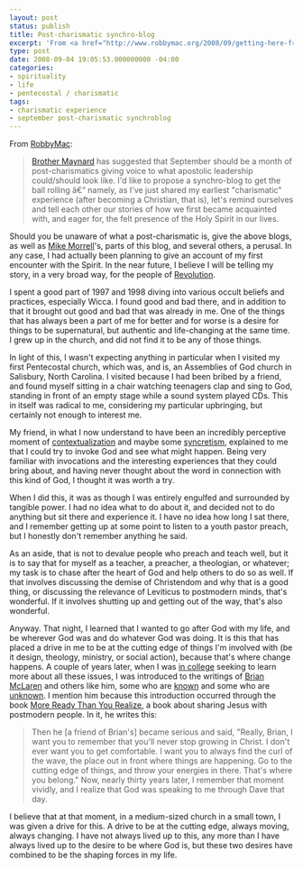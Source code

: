 ```yaml
---
layout: post
status: publish
title: Post-charismatic synchro-blog
excerpt: 'From <a href="http://www.robbymac.org/2008/09/getting-here-from-there-synchro-blog.html">RobbyMac</a>:'
type: post
date: 2008-09-04 19:05:53.000000000 -04:00
categories:
- spirituality
- life
- pentecostal / charismatic
tags:
- charismatic experience
- september post-charismatic synchroblog
---
```

From <a href="http://www.robbymac.org/2008/09/getting-here-from-there-synchro-blog.html">RobbyMac</a>:
<blockquote><p><a href="http://www.subversiveinfluence.com/wordpress/">Brother Maynard</a> has suggested that September should be a month of post-charismatics giving voice to what apostolic leadership could/should look like. I'd like to propose a synchro-blog to get the ball rolling &acirc;&euro;&ldquo; namely, as I've just shared my earliest "charismatic" experience (after becoming a Christian, that is), let's remind ourselves and tell each other our stories of how we first became acquainted with, and eager for, the felt presence of the Holy Spirit in our lives.</p></blockquote>

Should you be unaware of what a post-charismatic is, give the above blogs, as well as <a href="http://zoecarnate.wordpress.com/">Mike Morrell</a>'s, parts of this blog, and several others, a perusal. In any case, I had actually been planning to give an account of my first encounter with the Spirit. In the near future, I believe I will be telling my story, in a very broad way, for the people of <a href="http://www.revolutionatlanta.com/">Revolution</a>.

I spent a good part of 1997 and 1998 diving into various occult beliefs and practices, especially Wicca. I found good and bad there, and in addition to that it brought out good and bad that was already in me. One of the things that has always been a part of me for better and for worse is a desire for things to be supernatural, but authentic and life-changing at the same time. I grew up in the church, and did not find it to be any of those things.

In light of this, I wasn't expecting anything in particular when I visited my first Pentecostal church, which was, and is, an Assemblies of God church in Salisbury, North Carolina. I visited because I had been bribed by a friend, and found myself sitting in a chair watching teenagers clap and sing to God, standing in front of an empty stage while a sound system played CDs. This in itself was radical to me, considering my particular upbringing, but certainly not enough to interest me.

My friend, in what I now understand to have been an incredibly perceptive moment of <a href="http://en.wikipedia.org/wiki/Contextualization">contextualization</a> and maybe some <a href="http://en.wikipedia.org/wiki/Syncretism">syncretism</a>, explained to me that I could try to invoke God and see what might happen. Being very familiar with invocations and the interesting experiences that they could bring about, and having never thought about the word in connection with this kind of God, I thought it was worth a try.

When I did this, it was as though I was entirely engulfed and surrounded by tangible power. I had no idea what to do about it, and decided not to do anything but sit there and experience it. I have no idea how long I sat there, and I remember getting up at some point to listen to a youth pastor preach, but I honestly don't remember anything he said.

As an aside, that is not to devalue people who preach and teach well, but it is to say that for myself as a teacher, a preacher, a theologian, or whatever; my task is to chase after the heart of God and help others to do so as well. If that involves discussing the demise of Christendom and why that is a good thing, or discussing the relevance of Leviticus to postmodern minds, that's wonderful. If it involves shutting up and getting out of the way, that's also wonderful.

Anyway. That night, I learned that I wanted to go after God with my life, and be wherever God was and do whatever God was doing. It is this that has placed a drive in me to be at the cutting edge of things I'm involved with (be it design, theology, ministry, or social action), because that's where change happens. A couple of years later, when I was <a href="http://www.seuniversity.edu/">in college</a> seeking to learn more about all these issues, I was introduced to the writings of <a href="http://www.brianmclaren.net/">Brian McLaren</a> and others like him, some who are <a href="http://emergentvillage.org/">known</a> and some who are <a href="http://www.theundergroundrailroad.org/">unknown</a>. I mention him because this introduction occurred through the book <a href="http://www.amazon.com/gp/redirect.html?ie=UTF8&amp;location=http%3A%2F%2Fwww.amazon.com%2FMore-Ready-Than-You-Realize%2Fdp%2F0310239648%3Fie%3DUTF8%26s%3Dbooks%26qid%3D1219622276%26sr%3D8-1&amp;tag=jonathanstega-20&amp;linkCode=ur2&amp;camp=1789&amp;creative=9325">More Ready Than You Realize</a>, a book about sharing Jesus with postmodern people. In it, he writes this:
<blockquote><p>Then he [a friend of Brian's] became serious and said, "Really, Brian, I want you to remember that you'll never stop growing in Christ. I don't ever want you to get comfortable. I want you to always find the curl of the wave, the place out in front where things are happening. Go to the cutting edge of things, and throw your energies in there. That's where you belong." Now, nearly thirty years later, I remember that moment vividly, and I realize that God was speaking to me through Dave that day.</p></blockquote>
I believe that at that moment, in a medium-sized church in a small town, I was given a drive for this. A drive to be at the cutting edge, always moving, always changing. I have not always lived up to this, any more than I have always lived up to the desire to be where God is, but these two desires have combined to be the shaping forces in my life.
